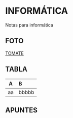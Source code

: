 # INFORMÁTICA
Notas para informática
## FOTO
[TOMATE](https://drive.google.com/file/d/1Jyy32F9d8CczdvKsBTJT6T-zo9TAfxd-/view)
## TABLA
|A|B|
|:-:|:-|
|aa|bbbbb|
## APUNTES
